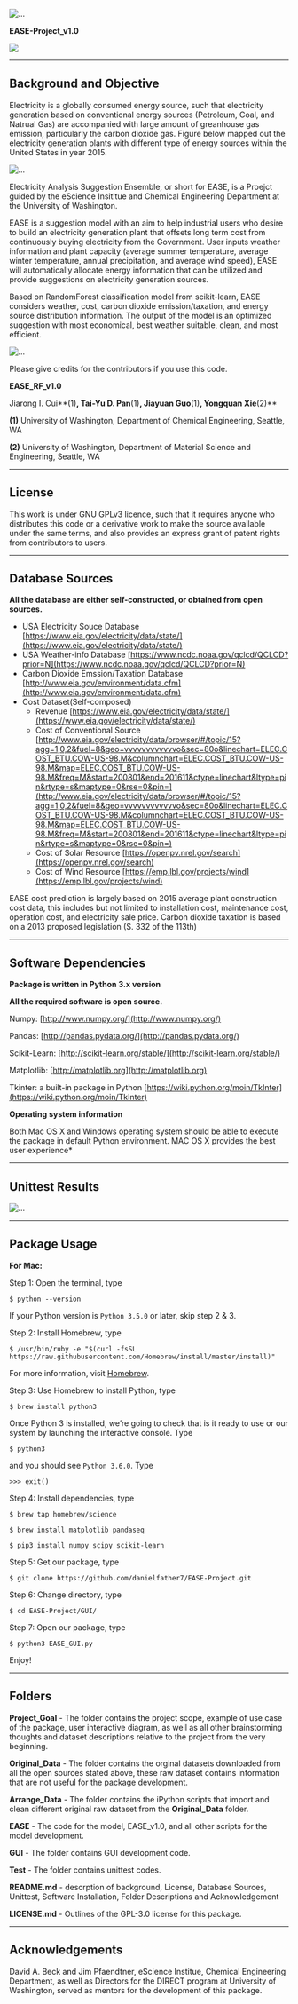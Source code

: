 <img align="center" src="https://github.com/danielfather7/EASE-Project/blob/master/Project_Goal/figs/EASE_Logo_Final.png" alt="..."></p>
**EASE-Project_v1.0**

</p><a href="https://travis-ci.org/danielfather7/EASE-Project"><img src="https://travis-ci.org/danielfather7/EASE-Project.svg?branch=master" border="0"></a></p>

------------------------
Background and Objective
------------------------

Electricity is a globally consumed energy source, such that electricity generation based on conventional energy sources (Petroleum, Coal, and Natrual Gas) are accompanied with large amount of greanhouse gas emission, particularly the carbon dioxide gas. Figure below mapped out the electricity generation plants with different type of energy sources within the United States in year 2015.

<img align="center" src="https://github.com/danielfather7/EASE-Project/blob/master/Project_Goal/figs/Background_2015_EDM.png" alt="...">

Electricity Analysis Suggestion Ensemble, or short for EASE, is a Proejct guided by the eScience Insititue and Chemical Engineering Department at the University of Washington. 

EASE is a suggestion model with an aim to help industrial users who desire to build an electricity generation plant that offsets long term cost from continuously buying electricity from the Government. User inputs weather information and plant capacity (average summer temperature, average winter temperature, annual precipitation, and average wind speed), EASE will automatically allocate energy information that can be utilized and provide suggestions on electricity generation sources.

Based on RandomForest classification model from scikit-learn, EASE considers weather, cost, carbon dioxide emission/taxation, and energy source distribution information. The output of the model is an optimized suggestion with most economical, best weather suitable, clean, and most efficient.

<img align="center" src="https://github.com/danielfather7/EASE-Project/blob/master/Project_Goal/figs/Updated_workflow_fig.png" alt="...">

Please give credits for the contributors if you use this code.

**EASE_RF_v1.0**

Jiarong I. Cui**(1)**, Tai-Yu D. Pan**(1)**, Jiayuan Guo**(1)**, Yongquan Xie**(2)**

**(1)** University of Washington, Department of Chemical Engineering, Seattle, WA </p>
**(2)** University of Washington, Department of Material Science and Engineering, Seattle, WA


---------
License
---------
This work is under GNU GPLv3 licence, such that it requires anyone who distributes this code or a derivative work to make the source available under the same terms, and also provides an express grant of patent rights from contributors to users.

-------------------
Database Sources
-------------------
**All the database are either self-constructed, or obtained from open sources.**

* USA Electricity Souce Database [https://www.eia.gov/electricity/data/state/](https://www.eia.gov/electricity/data/state/)
* USA Weather-info Database [https://www.ncdc.noaa.gov/qclcd/QCLCD?prior=N](https://www.ncdc.noaa.gov/qclcd/QCLCD?prior=N)
* Carbon Dioxide Emssion/Taxation Database [http://www.eia.gov/environment/data.cfm](http://www.eia.gov/environment/data.cfm)
* Cost Dataset(Self-composed)
    * Revenue [https://www.eia.gov/electricity/data/state/](https://www.eia.gov/electricity/data/state/)
    * Cost of Conventional Source [http://www.eia.gov/electricity/data/browser/#/topic/15?agg=1,0,2&fuel=8&geo=vvvvvvvvvvvvo&sec=80o&linechart=ELEC.COST_BTU.COW-US-98.M&columnchart=ELEC.COST_BTU.COW-US-98.M&map=ELEC.COST_BTU.COW-US-98.M&freq=M&start=200801&end=201611&ctype=linechart&ltype=pin&rtype=s&maptype=0&rse=0&pin=](http://www.eia.gov/electricity/data/browser/#/topic/15?agg=1,0,2&fuel=8&geo=vvvvvvvvvvvvo&sec=80o&linechart=ELEC.COST_BTU.COW-US-98.M&columnchart=ELEC.COST_BTU.COW-US-98.M&map=ELEC.COST_BTU.COW-US-98.M&freq=M&start=200801&end=201611&ctype=linechart&ltype=pin&rtype=s&maptype=0&rse=0&pin=)
    * Cost of Solar Resource [https://openpv.nrel.gov/search](https://openpv.nrel.gov/search)
    * Cost of Wind Resource [https://emp.lbl.gov/projects/wind](https://emp.lbl.gov/projects/wind)
  
EASE cost prediction is largely based on 2015 average plant construction cost data, this includes but not limited to installation cost, maintenance cost,  operation cost, and electricity sale price. Carbon dioxide taxation is based on a 2013 proposed legislation (S. 332 of the 113th) 

-----------------------
Software Dependencies
-----------------------
**Package is written in Python 3.x version**</p>
**All the required software is open source.**

Numpy:  [http://www.numpy.org/](http://www.numpy.org/)</p>
Pandas:  [http://pandas.pydata.org/](http://pandas.pydata.org/)</p>
Scikit-Learn:  [http://scikit-learn.org/stable/](http://scikit-learn.org/stable/)</p>
Matplotlib:  [http://matplotlib.org](http://matplotlib.org)</p>
Tkinter:  a built-in package in Python [https://wiki.python.org/moin/TkInter](https://wiki.python.org/moin/TkInter)</p>

**Operating system information**

Both Mac OS X and Windows operating system should be able to execute the package in default Python environment.
MAC OS X provides the best user experience*

----------------------
Unittest Results
----------------------
<img align="center" src="https://github.com/danielfather7/EASE-Project/blob/master/Project_Goal/figs/unittest_result.png" alt="...">

----------------------
Package Usage
----------------------
**For Mac:**</p>
Step 1: Open the terminal, type </p>
    `$ python --version`</p>
If your Python version is `Python 3.5.0` or later, skip step 2 & 3.</p>
Step 2: Install Homebrew, type</p>
    `$ /usr/bin/ruby -e "$(curl -fsSL https://raw.githubusercontent.com/Homebrew/install/master/install)"`</p>
For more information, visit [Homebrew](https://brew.sh).</p>
Step 3: Use Homebrew to install Python, type</p>
    `$ brew install python3`</p>
Once Python 3 is installed, we’re going to check that is it ready to use or our system by launching the interactive console. Type</p>
    `$ python3`</p>
and you should see `Python 3.6.0`. Type</p>
    `>>> exit()`</p>
Step 4: Install dependencies, type</p>
    `$ brew tap homebrew/science`</p>
    `$ brew install matplotlib pandaseq`</p>
    `$ pip3 install numpy scipy scikit-learn`</p>
Step 5: Get our package, type</p>
    `$ git clone https://github.com/danielfather7/EASE-Project.git`</p>
Step 6: Change directory, type</p>
    `$ cd EASE-Project/GUI/`</p>
Step 7: Open our package, type</p>
    `$ python3 EASE_GUI.py`</p>
Enjoy!

---------
Folders
---------
**Project_Goal** - The folder contains the project scope, example of use case of the package, user interactive diagram, as well as all other brainstorming thoughts and dataset descriptions relative to the project from the very beginning.

**Original_Data** - The folder contains the orginal datasets downloaded from all the open sources stated above, these raw dataset contains information that are not useful for the package development.

**Arrange_Data** - The folder contains the iPython scripts that import and clean different original raw dataset from the **Original_Data** folder. 

**EASE** - The code for the model, EASE_v1.0, and all other scripts for the model development.

**GUI** -  The folder contains GUI development code.

**Test** - The folder contains unittest codes.

**README.md** - descrption of background, License, Database Sources, Unittest, Software Installation, Folder Descriptions and Acknowledgement

**LICENSE.md** - Outlines of the GPL-3.0 license for this package.

-------------------
Acknowledgements
-------------------
David A. Beck and Jim Pfaendtner, eScience Institue, Chemical Engineering Department, as well as Directors for the DIRECT program at University of Washington, served as mentors for the development of this package.
